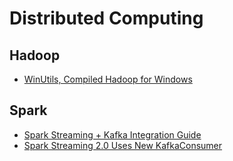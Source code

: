 # Distributed Computing

## Hadoop

* [WinUtils, Compiled Hadoop for Windows](https://github.com/steveloughran/winutils)

## Spark

* [Spark Streaming + Kafka Integration Guide](http://spark.apache.org/docs/latest/streaming-kafka-integration.html)
* [Spark Streaming 2.0 Uses New KafkaConsumer](https://github.com/apache/spark/search?utf8=%E2%9C%93&q=KafkaConsumer)
